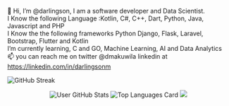 👋 Hi, I’m @darlingson, I am a software developer and Data Scientist. <br>
I Know the following Language :Kotlin, C#, C++, Dart, Python, Java, Javascript and PHP <br>
I Know the the following frameworks Python Django, Flask, Laravel, Bootstrap, Flutter and Kotlin <br>
I’m currently learning, C and GO,  Machine Learning, AI and Data Analytics <br>
📫 you can reach me on twitter @dmakuwila linkedin at https://linkedin.com/in/darlingsonm <br>

![GitHub Streak](https://github-readme-streak-stats.herokuapp.com/?user=darlingson)

<p align="center">
  <img src="https://github-readme-stats.vercel.app/api?username=darlingson&show_icons=true&theme=radical" alt="User GitHub Stats" />
  <img src="https://github-readme-stats.vercel.app/api/top-langs/?username=darlingson&theme=radical&layout=compact" alt="Top Languages Card" />
  <img src="https://github-profile-trophy.vercel.app/?username=darlingson&theme=onedark" />
</p>
